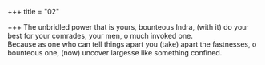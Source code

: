 +++
title = "02"

+++
The unbridled power that is yours, bounteous Indra, (with it) do your  best for your comrades, your men, o much invoked one.  
Because as one who can tell things apart you (take) apart the fastnesses,  o bounteous one, (now) uncover largesse like something confined.  